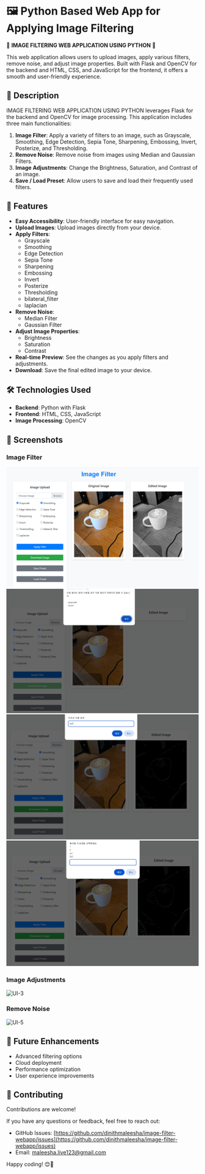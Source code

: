 # 🖼️ Python Based Web App for Applying Image Filtering

🚀 **IMAGE FILTERING WEB APPLICATION USING PYTHON** 🚀

This web application allows users to upload images, apply various filters, remove noise, and adjust image properties. Built with Flask and OpenCV for the backend and HTML, CSS, and JavaScript for the frontend, it offers a smooth and user-friendly experience.

## 📖 Description

IMAGE FILTERING WEB APPLICATION USING PYTHON leverages Flask for the backend and OpenCV for image processing. This application includes three main functionalities:

1. **Image Filter**: Apply a variety of filters to an image, such as Grayscale, Smoothing, Edge Detection, Sepia Tone, Sharpening, Embossing, Invert, Posterize, and Thresholding.
2. **Remove Noise**: Remove noise from images using Median and Gaussian Filters.
3. **Image Adjustments**: Change the Brightness, Saturation, and Contrast of an image.
4. **Save / Load Preset**: Allow users to save and load their frequently used filters.

## 🌟 Features

- **Easy Accessibility**: User-friendly interface for easy navigation.
- **Upload Images**: Upload images directly from your device.
- **Apply Filters**:
  - Grayscale
  - Smoothing
  - Edge Detection
  - Sepia Tone
  - Sharpening
  - Embossing
  - Invert
  - Posterize
  - Thresholding
  - bilateral_filter
  - laplacian
- **Remove Noise**:
  - Median Filter
  - Gaussian Filter
- **Adjust Image Properties**:
  - Brightness
  - Saturation
  - Contrast
- **Real-time Preview**: See the changes as you apply filters and adjustments.
- **Download**: Save the final edited image to your device.

## 🛠️ Technologies Used

- **Backend**: Python with Flask
- **Frontend**: HTML, CSS, JavaScript
- **Image Processing**: OpenCV

## 📸 Screenshots

### Image Filter
![UI-1](UI/UI_1.png)
![UI-2](UI/UI_2.png)
![UI-3](UI/UI_3.png)
![UI-4](UI/UI_4.png)

### Image Adjustments
![UI-3](UI/UI-5.png)

### Remove Noise
![UI-5](UI/UI-6.png)

## 🚀 Future Enhancements

- Advanced filtering options
- Cloud deployment
- Performance optimization
- User experience improvements

## 🤝 Contributing

Contributions are welcome!

If you have any questions or feedback, feel free to reach out:

- GitHub Issues: [https://github.com/dinithmaleesha/image-filter-webapp/issues](https://github.com/dinithmaleesha/image-filter-webapp/issues)
- Email: maleesha.live123@gmail.com
  

Happy coding! 😊🚀
